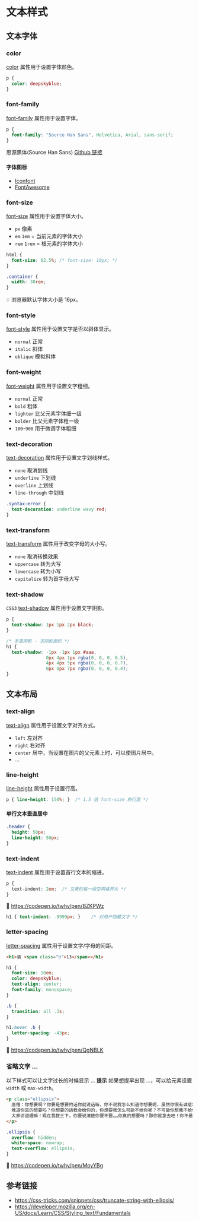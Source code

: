 # 文本样式

## 文本字体
### color
[color](https://developer.mozilla.org/en-US/docs/Web/CSS/color) 属性用于设置字体颜色。
```css
p {
  color: deepskyblue;
}
```

### font-family
[font-family](https://developer.mozilla.org/en-US/docs/Web/CSS/font-family) 属性用于设置字体。
```css
p {
  font-family: "Source Han Sans", Helvetica, Arial, sans-serif;
}
```
思源黑体(Source Han Sans) [Github 链接](https://github.com/adobe-fonts/source-han-sans)
#### 字体图标
* [Iconfont](http://iconfont.cn/)
* [FontAwesome](http://fontawesome.io/)


### font-size
[font-size](https://developer.mozilla.org/en-US/docs/Web/CSS/font-size) 属性用于设置字体大小。  
* `px` 像素
* `em` `1em` = 当前元素的字体大小
* `rem` `1rem` = 根元素的字体大小
```css
html {
  font-size: 62.5%; /* font-size: 10px; */
}

.container {
  width: 30rem;
}
```
💡 浏览器默认字体大小是 16px。

### font-style
[font-style](https://developer.mozilla.org/en-US/docs/Web/CSS/font-style) 属性用于设置文字是否以斜体显示。
* `normal` 正常
* `italic` 斜体
* `oblique` 模拟斜体

### font-weight
[font-weight](https://developer.mozilla.org/en-US/docs/Web/CSS/font-weight) 属性用于设置文字粗细。
* `normal` 正常
* `bold` 粗体
* `lighter` 比父元素字体细一级
* `bolder` 比父元素字体粗一级
* `100`-`900` 用于微调字体粗细

### text-decoration
[text-decoration](https://developer.mozilla.org/en-US/docs/Web/CSS/text-decoration) 属性用于设置文字划线样式。
* `none` 取消划线 
* `underline` 下划线
* `overline` 上划线
* `line-through` 中划线
```css
.syntax-error {
  text-decoration: underline wavy red; 
}
```

### text-transform
[text-transform](https://developer.mozilla.org/en-US/docs/Web/CSS/text-transform) 属性用于改变字母的大小写。
* `none` 取消转换效果
* `uppercase` 转为大写
* `lowercase` 转为小写
* `capitalize` 转为首字母大写

### text-shadow
`CSS3` [text-shadow](https://developer.mozilla.org/en-US/docs/Web/CSS/text-shadow) 属性用于设置文字阴影。
```css
p { 
  text-shadow: 1px 1px 2px black;
}

/* 多重阴影 - 求阴影面积 */
h1 {
  text-shadow: -1px -1px 1px #aaa,
               0px 4px 1px rgba(0, 0, 0, 0.5),
               4px 4px 5px rgba(0, 0, 0, 0.7),
               0px 0px 7px rgba(0, 0, 0, 0.4);
}
```

## 文本布局
### text-align
[text-align](https://developer.mozilla.org/en-US/docs/Web/CSS/text-align) 属性用于设置文字对齐方式。
* `left` 左对齐
* `right` 右对齐
* `center` 居中，当设置在图片的父元素上时，可以使图片居中。
* ...

### line-height
[line-height](https://developer.mozilla.org/en-US/docs/Web/CSS/line-height) 属性用于设置行高。
```css
p { line-height: 150%; }  /* 1.5 倍 font-size 的行高 */
```
#### 单行文本垂直居中
```css
.header {
  height: 50px;
  line-height: 50px;
}
```

### text-indent
[text-indent](https://developer.mozilla.org/en-US/docs/Web/CSS/text-indent) 属性用于设置首行文本的缩进。
```css
p { 
  text-indent: 2em;  /* 文章的每一段空两格开头 */
}
```
🚀 https://codepen.io/twhy/pen/BZKPWz
```css
h1 { text-indent: -9999px; }    /* 对用户隐藏文字 */
```

### letter-spacing
[letter-spacing](https://developer.mozilla.org/en-US/docs/Web/CSS/letter-spacing) 属性用于设置文字/字母的间距。
```html
<h1>装 <span class="b">13</span></h1>
```
```css
h1 {
  font-size: 10em;
  color: deepskyblue;
  text-align: center;
  font-family: monospace;
}

.b {
  transition: all .3s;
}

h1:hover .b {
  letter-spacing: -43px;
}
```
🚀 https://codepen.io/twhy/pen/QgNBLK

### 省略文字 ...
以下样式可以让文字过长的时候显示 ...  **提示** 如果想提早出现 ...，可以给元素设置 `width` 或 `max-width`。
```html
<p class="ellipsis">
  唐僧：你想要啊？你要是想要的话你就说话嘛，你不说我怎么知道你想要呢，虽然你很有诚意地看着我，可是你还是要跟我说你想要的。
  难道你真的想要吗？你想要的话我会给你的，你想要我怎么可能不给你呢？不可能你想我不给你，你不想要我却偏给你的。
  大家讲道理嘛！现在我数三下，你要说清楚你要不要……你真的想要吗？那你就拿去吧！你不是真的想要吧？
</p>
```
```css
.ellipsis {
  overflow: hidden;
  white-space: nowrap;
  text-overflow: ellipsis;
}
```
🚀 https://codepen.io/twhy/pen/MoyYBg

## 参考链接
* https://css-tricks.com/snippets/css/truncate-string-with-ellipsis/
* https://developer.mozilla.org/en-US/docs/Learn/CSS/Styling_text/Fundamentals
